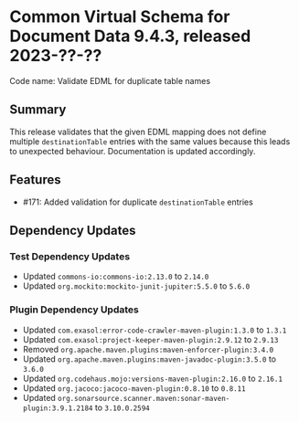 # Common Virtual Schema for Document Data 9.4.3, released 2023-??-??

Code name: Validate EDML for duplicate table names

## Summary

This release validates that the given EDML mapping does not define multiple `destinationTable` entries with the same values because this leads to unexpected behaviour. Documentation is updated accordingly.

## Features

* #171: Added validation for duplicate `destinationTable` entries

## Dependency Updates

### Test Dependency Updates

* Updated `commons-io:commons-io:2.13.0` to `2.14.0`
* Updated `org.mockito:mockito-junit-jupiter:5.5.0` to `5.6.0`

### Plugin Dependency Updates

* Updated `com.exasol:error-code-crawler-maven-plugin:1.3.0` to `1.3.1`
* Updated `com.exasol:project-keeper-maven-plugin:2.9.12` to `2.9.13`
* Removed `org.apache.maven.plugins:maven-enforcer-plugin:3.4.0`
* Updated `org.apache.maven.plugins:maven-javadoc-plugin:3.5.0` to `3.6.0`
* Updated `org.codehaus.mojo:versions-maven-plugin:2.16.0` to `2.16.1`
* Updated `org.jacoco:jacoco-maven-plugin:0.8.10` to `0.8.11`
* Updated `org.sonarsource.scanner.maven:sonar-maven-plugin:3.9.1.2184` to `3.10.0.2594`
